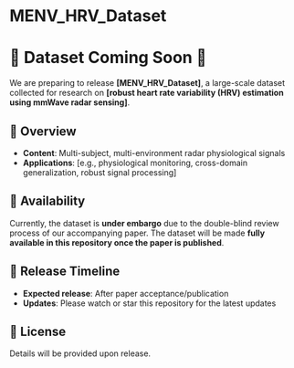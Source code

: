 # MENV_HRV_Dataset
# 🚧 Dataset Coming Soon 🚧

We are preparing to release **[MENV_HRV_Dataset]**, a large-scale dataset collected for research on **[robust heart rate variability (HRV) estimation using mmWave radar sensing]**.

## 📖 Overview

- **Content**: Multi-subject, multi-environment radar physiological signals
- **Applications**: [e.g., physiological monitoring, cross-domain generalization, robust signal processing]

## 📌 Availability

Currently, the dataset is **under embargo** due to the double-blind review process of our accompanying paper.
 The dataset will be made **fully available in this repository once the paper is published**.

## 📅 Release Timeline

- **Expected release**: After paper acceptance/publication
- **Updates**: Please watch or star this repository for the latest updates

## 📜 License

 Details will be provided upon release.
